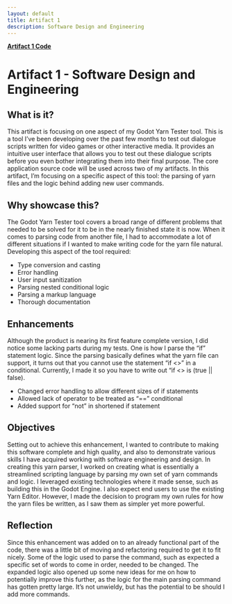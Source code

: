 ```yaml
---
layout: default
title: Artifact 1
description: Software Design and Engineering
---
```

[**Artifact 1 Code**](artifacts/GodotYarnTester/singletons)

# Artifact 1 - Software Design and Engineering
## What is it?
This artifact is focusing on one aspect of my Godot Yarn Tester tool. This is a tool I’ve been developing over the past few months to test out dialogue scripts written for video games or other interactive media. It provides an intuitive user interface that allows you to test out these dialogue scripts before you even bother integrating them into their final purpose.
The core application source code will be used across two of my artifacts. In this artifact, I’m focusing on a specific aspect of this tool: the parsing of yarn files and the logic behind adding new user commands.

## Why showcase this?
The Godot Yarn Tester tool covers a broad range of different problems that needed to be solved for it to be in the nearly finished state it is now. When it comes to parsing code from another file, I had to accommodate a lot of different situations if I wanted to make writing code for the yarn file natural. Developing this aspect of the tool required:
- Type conversion and casting
- Error handling
- User input sanitization
- Parsing nested conditional logic
- Parsing a markup language
- Thorough documentation

## Enhancements
Although the product is nearing its first feature complete version, I did notice some lacking parts during my tests. One is how I parse the “if” statement logic. Since the parsing basically defines what the yarn file can support, it turns out that you cannot use the statement “if <<bool>>” in a conditional. Currently, I made it so you have to write out “if <<bool>> is (true || false).
- Changed error handling to allow different sizes of if statements
- Allowed lack of operator to be treated as “==” conditional
- Added support for “not” in shortened if statement

## Objectives
Setting out to achieve this enhancement, I wanted to contribute to making this software complete and high quality, and also to demonstrate various skills I have acquired working with software engineering and design. In creating this yarn parser, I worked on creating what is essentially a streamlined scripting language by parsing my own set of yarn commands and logic. I leveraged existing technologies where it made sense, such as building this in the Godot Engine. I also expect end users to use the existing Yarn Editor. However, I made the decision to program my own rules for how the yarn files be written, as I saw them as simpler yet more powerful.

## Reflection
Since this enhancement was added on to an already functional part of the code, there was a little bit of moving and refactoring required to get it to fit nicely. Some of the logic used to parse the command, such as expected a specific set of words to come in order, needed to be changed. The expanded logic also opened up some new ideas for me on how to potentially improve this further, as the logic for the main parsing command has gotten pretty large. It’s not unwieldy, but has the potential to be should I add more commands.
